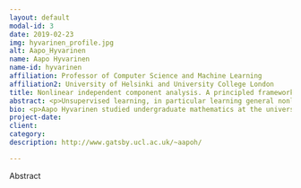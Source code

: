 ```yaml
---
layout: default
modal-id: 3
date: 2019-02-23
img: hyvarinen_profile.jpg
alt: Aapo_Hyvarinen
name: Aapo Hyvarinen
name-id: hyvarinen
affiliation: Professor of Computer Science and Machine Learning
affiliation2: University of Helsinki and University College London
title: Nonlinear independent component analysis. A principled framework for unsupervised deep learning
abstract: <p>Unsupervised learning, in particular learning general nonlinear representations, is one of the deepest problems in machine learning. Estimating latent quantities in a generative model provides a principled framework, and has been successfully used in the linear case, e.g. with independent component analysis (ICA) and sparse coding. However, extending ICA to the nonlinear case has proven to be extremely difficult: A straight-forward extension is unidentifiable, i.e. it is not possible to recover those latent components that actually generated the data. Here, we show that this problem can be solved by using additional information either in the form of temporal structure or an additional, auxiliary variable. We start by formulating two generative models in which the data is an arbitrary but invertible nonlinear transformation of time series (components) which are statistically independent of each other. Drawing from the theory of linear ICA, we formulate two distinct classes of temporal structure of the components which enable identification, i.e. recovery of the original independent components. We show that in both cases, the actual learning can be performed by ordinary neural network training where only the input is defined in an unconventional manner, making software implementations. We further generalize the framework to the case where instead of temporal structure, an additional auxiliary variable is observed (e.g. audio in addition to video). Our methods are closely related to "self-supervised" methods heuristically proposed in computer vision, and also provide a theoretical foundation for such methods. The talk is based on the following papers: http://www.cs.helsinki.fi/u/ahyvarin/papers/NIPS16.pdf, http://www.cs.helsinki.fi/u/ahyvarin/papers/AISTATS17.pdf, https://arxiv.org/pdf/1805.08651</p>
bio: <p>Aapo Hyvarinen studied undergraduate mathematics at the universities of Helsinki (Finland), Vienna (Austria), and Paris (France), and obtained a Ph.D. degree in Information Science at the Helsinki University of Technology in 1997.  In 2008, he was appointed Professor at the University of Helsinki. From 2016 to 2019, he was Professor of Machine Learning at the Gatsby Computational Neuroscience Unit, University College London, UK. Aapo Hyvarinen is the main author of the books "Independent Component Analysis" (2001) and "Natural Image Statistics" (2009), and author or coauthor of more than 200 scientific articles.  Google Scholar gives him approximately 40,000 citations. His current work concentrates on unsupervised machine learning and its applications to neuroscience.</p>
project-date:
client:
category:
description: http://www.gatsby.ucl.ac.uk/~aapoh/

---
```


Abstract
